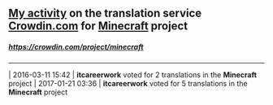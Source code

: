 ## [My activity](https://crowdin.com/profile/itcareerwork/activity "My profile") on the translation service [Crowdin.com](https://crowdin.com "crowdin.com") for [Minecraft](https://crowdin.com/project/minecraft "Minecraft Crowdin") project
##### <https://crowdin.com/project/minecraft>
***
| 2016-03-11 15:42 | **itcareerwork** voted for 2 translations in the **Minecraft** project
| 2017-01-21 03:36 | **itcareerwork** voted for 5 translations in the **Minecraft** project
